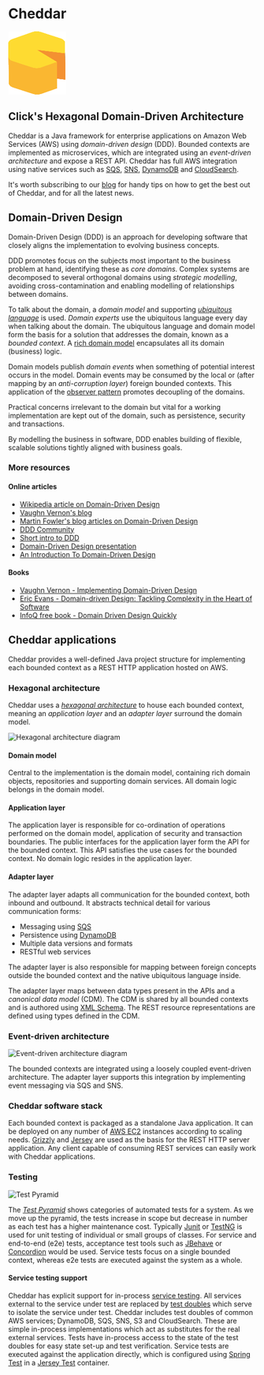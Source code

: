 # Cheddar

![Cheddar logo](./images/cheddarLogo.png)

## Click's Hexagonal Domain-Driven Architecture

Cheddar is a Java framework for enterprise applications on Amazon Web Services (AWS) using _domain-driven design_ (DDD). Bounded contexts are implemented as microservices, which are integrated using an _event-driven architecture_ and expose a REST API. Cheddar has full AWS integration using native services such as [SQS](http://aws.amazon.com/sqs/), [SNS](http://aws.amazon.com/sns/), [DynamoDB](http://aws.amazon.com/dynamodb/) and [CloudSearch](http://aws.amazon.com/cloudsearch/).

It's worth subscribing to our [blog](http://www.clicktravel.com/engineering-blog) for handy tips on how to get the best out of Cheddar, and for all the latest news.

## Domain-Driven Design
Domain-Driven Design (DDD) is an approach for developing software that closely aligns the implementation to evolving business concepts.

DDD promotes focus on the subjects most important to the business problem at hand, identifying these as _core domains_. Complex systems are decomposed to several orthogonal domains using _strategic modelling_, avoiding cross-contamination and enabling modelling of relationships between domains.

To talk about the domain, a _domain model_ and supporting [_ubiquitous language_](http://martinfowler.com/bliki/UbiquitousLanguage.html) is used. _Domain experts_ use the ubiquitous language every day when talking about the domain. The ubiquitous language and domain model form the basis for a solution that addresses the domain, known as a _bounded context_. A [rich domain model](http://www.martinfowler.com/bliki/AnemicDomainModel.html) encapsulates all its domain (business) logic.

Domain models publish _domain events_ when something of potential interest occurs in the model. Domain events may be consumed by the local or (after mapping by an _anti-corruption layer_) foreign bounded contexts. This application of the [observer pattern](http://en.wikipedia.org/wiki/Observer_pattern) promotes decoupling of the domains.

Practical concerns irrelevant to the domain but vital for a working implementation are kept out of the domain, such as persistence, security and transactions.

By modelling the business in software, DDD enables building of flexible, scalable solutions tightly aligned with business goals.

### More resources

#### Online articles
- [Wikipedia article on Domain-Driven Design](http://en.wikipedia.org/wiki/Domain-driven_design)
- [Vaughn Vernon's blog](http://vaughnvernon.co/)
- [Martin Fowler's blog articles on Domain-Driven Design](http://martinfowler.com/tags/domain%20driven%20design.html)
- [DDD Community](http://dddcommunity.org/)
- [Short intro to DDD](http://domainlanguage.com/ddd/)
- [Domain-Driven Design presentation](http://www.slideshare.net/panesofglass/domain-driven-design)
- [An Introduction To Domain-Driven Design](http://msdn.microsoft.com/en-us/magazine/dd419654.aspx)

#### Books
- [Vaughn Vernon - Implementing Domain-Driven Design](https://vaughnvernon.co/?page_id=168)
- [Eric Evans - Domain-driven Design: Tackling Complexity in the Heart of Software](http://www.amazon.co.uk/Domain-driven-Design-Tackling-Complexity-Software/dp/0321125215)
- [InfoQ free book - Domain Driven Design Quickly](http://www.infoq.com/minibooks/domain-driven-design-quickly)

## Cheddar applications
Cheddar provides a well-defined Java project structure for implementing each bounded context as a REST HTTP application hosted on AWS.

### Hexagonal architecture
Cheddar uses a [_hexagonal architecture_](http://alistair.cockburn.us/Hexagonal+architecture) to house each bounded context, meaning an _application layer_ and an _adapter layer_ surround the domain model.

![Hexagonal architecture diagram](http://googledrive.com/host/0B3KE77--Zs7eOVJUZko4eDhQbkk/ "Hexagonal architecture")

#### Domain model
Central to the implementation is the domain model, containing rich domain objects, repositories and supporting domain services. All domain logic belongs in the domain model.

#### Application layer
The application layer is responsible for co-ordination of operations performed on the domain model, application of security and transaction boundaries. The public interfaces for the application layer form the API for the bounded context. This API satisfies the use cases for the bounded context. No domain logic resides in the application layer.

#### Adapter layer
The adapter layer adapts all communication for the bounded context, both inbound and outbound. It abstracts technical detail for various communication forms:
* Messaging using [SQS](http://aws.amazon.com/sqs/)
* Persistence using [DynamoDB](http://aws.amazon.com/dynamodb/)
* Multiple data versions and formats
* RESTful web services

The adapter layer is also responsible for mapping between foreign concepts outside the bounded context and the native ubiquitous language inside.

The adapter layer maps between data types present in the APIs and a _canonical data model_ (CDM). The CDM is shared by all bounded contexts and is authored using [XML Schema](http://www.w3schools.com/schema/). The REST resource representations are defined using types defined in the CDM.

### Event-driven architecture

![Event-driven architecture diagram](http://googledrive.com/host/0B3KE77--Zs7eTjZ5MXlNM1RSN3c/ "Event-driven architecture")

The bounded contexts are integrated using a loosely coupled event-driven architecture. The adapter layer supports this integration by implementing event messaging via SQS and SNS.

### Cheddar software stack
Each bounded context is packaged as a standalone Java application. It can be deployed on any number of [AWS EC2](http://aws.amazon.com/ec2/) instances according to scaling needs. [Grizzly](https://grizzly.java.net/) and [Jersey](https://jersey.java.net/) are used as the basis for the REST HTTP server application. Any client capable of consuming REST services can easily work with Cheddar applications.

### Testing

![Test Pyramid](http://googledrive.com/host/0B3KE77--Zs7eVHBUUkhBa0QzbU0/ "Test Pyramid")
 
The [_Test Pyramid_](http://martinfowler.com/bliki/TestPyramid.html) shows categories of automated tests for a system. As we move up the pyramid, the tests increase in scope but decrease in number as each test has a higher maintenance cost. Typically [Junit](http://junit.org/) or [TestNG](http://testng.org/) is used for unit testing of individual or small groups of classes. For service and end-to-end (e2e) tests, acceptance test tools such as [JBehave](http://jbehave.org/) or [Concordion](http://concordion.org/) would be used. Service tests focus on a single bounded context, whereas e2e tests are executed against the system as a whole.

#### Service testing support
Cheddar has explicit support for in-process [service testing](http://martinfowler.com/articles/microservice-testing/). All services external to the service under test are replaced by [test doubles](http://www.martinfowler.com/bliki/TestDouble.html) which serve to isolate the service under test. Cheddar includes test doubles of common AWS services; DynamoDB, SQS, SNS, S3 and CloudSearch. These are simple in-process implementations which act as substitutes for the real external services. Tests have in-process access to the state of the test doubles for easy state set-up and test verification. Service tests are executed against the application directly, which is configured using [Spring Test](http://docs.spring.io/spring/docs/current/spring-framework-reference/html/testing.html) in a [Jersey Test](https://jersey.java.net/documentation/latest/test-framework.html) container.
